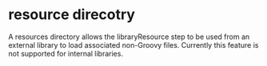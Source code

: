 # resource direcotry

A resources directory allows the libraryResource step to be used from an external library to load associated non-Groovy files. Currently this feature is not supported for internal libraries.
